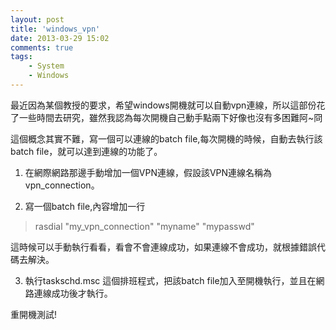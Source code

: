 ```yaml
---
layout: post
title: 'windows_vpn'
date: 2013-03-29 15:02
comments: true
tags:
	- System
	- Windows
---
```


最近因為某個教授的要求，希望windows開機就可以自動vpn連線，所以這部份花了一些時間去研究，雖然我認為每次開機自己動手點兩下好像也沒有多困難阿~冏
<!--more-->

這個概念其實不難，寫一個可以連線的batch file,每次開機的時候，自動去執行該batch file，就可以達到連線的功能了。

1. 在網際網路那邊手動增加一個VPN連線，假設該VPN連線名稱為 vpn_connection。

2. 寫一個batch file,內容增加一行

>rasdial "my_vpn_connection" "myname"  "mypasswd"

這時候可以手動執行看看，看會不會連線成功，如果連線不會成功，就根據錯誤代碼去解決。

3. 執行taskschd.msc 這個排班程式，把該batch file加入至開機執行，並且在網路連線成功後才執行。

重開機測試!
